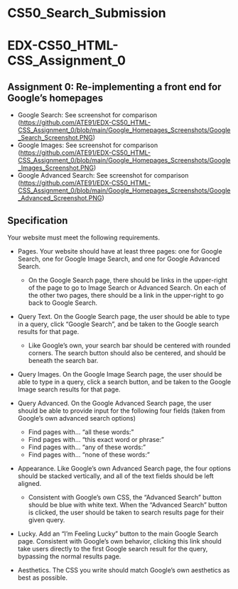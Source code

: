 # CS50_Search_Submission
# EDX-CS50_HTML-CSS_Assignment_0
## Assignment 0: Re-implementing a front end for Google’s homepages

* Google Search: See screenshot for comparison (https://github.com/ATE91/EDX-CS50_HTML-CSS_Assignment_0/blob/main/Google_Homepages_Screenshots/Google_Search_Screenshot.PNG)
* Google Images: See screenshot for comparison (https://github.com/ATE91/EDX-CS50_HTML-CSS_Assignment_0/blob/main/Google_Homepages_Screenshots/Google_Images_Screenshot.PNG)
* Google Advanced Search: See screenshot for comparison (https://github.com/ATE91/EDX-CS50_HTML-CSS_Assignment_0/blob/main/Google_Homepages_Screenshots/Google_Advanced_Screenshot.PNG)


## Specification
Your website must meet the following requirements.

* Pages. Your website should have at least three pages: one for Google Search, one for Google Image Search, and one for Google Advanced Search.
  - On the Google Search page, there should be links in the upper-right of the page to go to Image Search or Advanced     Search. On each of the other two pages, there should be a link in the upper-right to go back to Google Search.
  
* Query Text. On the Google Search page, the user should be able to type in a query, click “Google Search”, and be taken to the Google search results for that page.
  - Like Google’s own, your search bar should be centered with rounded corners. The search button should also be centered, and should be beneath the search bar.

* Query Images. On the Google Image Search page, the user should be able to type in a query, click a search button, and be taken to the Google Image search results for that page.

* Query Advanced. On the Google Advanced Search page, the user should be able to provide input for the following four fields (taken from Google’s own advanced search options)
  - Find pages with… “all these words:”
  - Find pages with… “this exact word or phrase:”
  - Find pages with… “any of these words:”
  - Find pages with… “none of these words:”
* Appearance. Like Google’s own Advanced Search page, the four options should be stacked vertically, and all of the text fields should be left aligned.
  - Consistent with Google’s own CSS, the “Advanced Search” button should be blue with white text. When the “Advanced Search” button is clicked, the user should be taken to search results page for their given query.

* Lucky. Add an “I’m Feeling Lucky” button to the main Google Search page. Consistent with Google’s own behavior, clicking this link should take users directly to the first Google search result for the query, bypassing the normal results page.

* Aesthetics. The CSS you write should match Google’s own aesthetics as best as possible.

